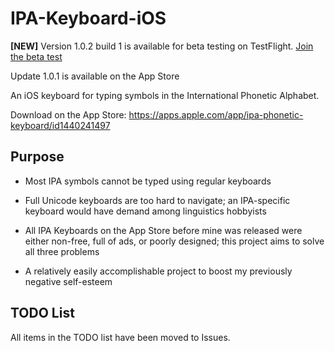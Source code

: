 # IPA-Keyboard-iOS

**[NEW]** Version 1.0.2 build 1 is available for beta testing on TestFlight. [Join the beta test](https://testflight.apple.com/join/lPas1HHg)

Update 1.0.1 is available on the App Store

An iOS keyboard for typing symbols in the International Phonetic Alphabet. 

Download on the App Store: https://apps.apple.com/app/ipa-phonetic-keyboard/id1440241497

## Purpose

- Most IPA symbols cannot be typed using regular keyboards

- Full Unicode keyboards are too hard to navigate; an IPA-specific keyboard would have demand among linguistics hobbyists

- All IPA Keyboards on the App Store before mine was released were either non-free, full of ads, or poorly designed; this project aims to solve all three problems

- A relatively easily accomplishable project to boost my previously negative self-esteem

## TODO List

All items in the TODO list have been moved to Issues.
